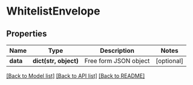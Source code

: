 # WhitelistEnvelope

## Properties
Name | Type | Description | Notes
------------ | ------------- | ------------- | -------------
**data** | **dict(str, object)** | Free form JSON object | [optional] 

[[Back to Model list]](../README.md#documentation-for-models) [[Back to API list]](../README.md#documentation-for-api-endpoints) [[Back to README]](../README.md)



